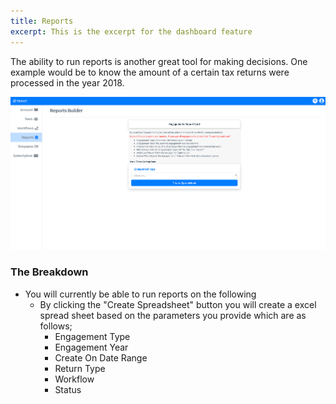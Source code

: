 ```yaml
---
title: Reports
excerpt: This is the excerpt for the dashboard feature
---
```


The ability to run reports is another great tool for making decisions. One example would be to know the amount of a certain tax returns were processed in the year 2018.

![alt text](../static/img/reports-feature.png)

### The Breakdown

* You will currently be able to run reports on the following
    * By clicking the "Create Spreadsheet" button you will create a excel spread sheet based on the parameters you provide which are as follows;
        * Engagement Type
        * Engagement Year
        * Create On Date Range
        * Return Type
        * Workflow
        * Status